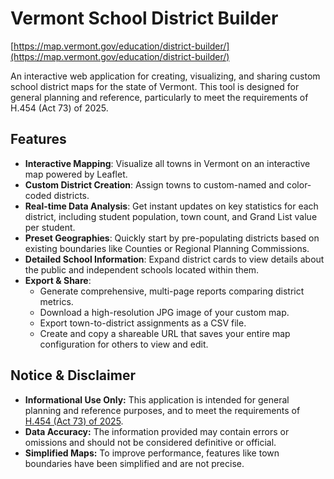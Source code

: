 # **Vermont School District Builder**

[https://map.vermont.gov/education/district-builder/](https://map.vermont.gov/education/district-builder/)

An interactive web application for creating, visualizing, and sharing custom school district maps for the state of Vermont. This tool is designed for general planning and reference, particularly to meet the requirements of H.454 (Act 73) of 2025.

## **Features**

* **Interactive Mapping**: Visualize all towns in Vermont on an interactive map powered by Leaflet.
* **Custom District Creation**: Assign towns to custom-named and color-coded districts.
* **Real-time Data Analysis**: Get instant updates on key statistics for each district, including student population, town count, and Grand List value per student.
* **Preset Geographies**: Quickly start by pre-populating districts based on existing boundaries like Counties or Regional Planning Commissions.
* **Detailed School Information**: Expand district cards to view details about the public and independent schools located within them.
* **Export & Share**:
    * Generate comprehensive, multi-page reports comparing district metrics.
    * Download a high-resolution JPG image of your custom map.
    * Export town-to-district assignments as a CSV file.
    * Create and copy a shareable URL that saves your entire map configuration for others to view and edit.

## **Notice & Disclaimer**

* **Informational Use Only:** This application is intended for general planning and reference purposes, and to meet the requirements of [H.454 (Act 73\) of 2025](https://legislature.vermont.gov/bill/status/2026/H.454).  
* **Data Accuracy:** The information provided may contain errors or omissions and should not be considered definitive or official.  
* **Simplified Maps:** To improve performance, features like town boundaries have been simplified and are not precise.
